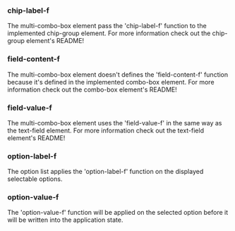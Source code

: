 
### chip-label-f

The multi-combo-box element pass the 'chip-label-f' function to the implemented
chip-group element.
For more information check out the chip-group element's README!

### field-content-f

The multi-combo-box element doesn't defines the 'field-content-f' function
because it's defined in the implemented combo-box element.
For more information check out the combo-box element's README!

### field-value-f

The multi-combo-box element uses the 'field-value-f' in the same way as the
text-field element.
For more information check out the text-field element's README!

### option-label-f  

The option list applies the 'option-label-f' function on the displayed selectable options.

### option-value-f

The 'option-value-f' function will be applied on the selected option before it
will be written into the application state.
